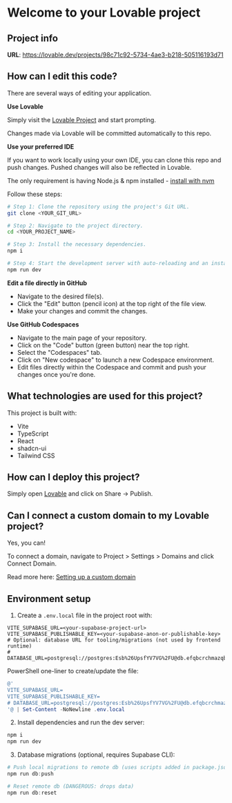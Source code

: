 # Welcome to your Lovable project

## Project info

**URL**: https://lovable.dev/projects/98c71c92-5734-4ae3-b218-505116193d71

## How can I edit this code?

There are several ways of editing your application.

**Use Lovable**

Simply visit the [Lovable Project](https://lovable.dev/projects/98c71c92-5734-4ae3-b218-505116193d71) and start prompting.

Changes made via Lovable will be committed automatically to this repo.

**Use your preferred IDE**

If you want to work locally using your own IDE, you can clone this repo and push changes. Pushed changes will also be reflected in Lovable.

The only requirement is having Node.js & npm installed - [install with nvm](https://github.com/nvm-sh/nvm#installing-and-updating)

Follow these steps:

```sh
# Step 1: Clone the repository using the project's Git URL.
git clone <YOUR_GIT_URL>

# Step 2: Navigate to the project directory.
cd <YOUR_PROJECT_NAME>

# Step 3: Install the necessary dependencies.
npm i

# Step 4: Start the development server with auto-reloading and an instant preview.
npm run dev
```

**Edit a file directly in GitHub**

- Navigate to the desired file(s).
- Click the "Edit" button (pencil icon) at the top right of the file view.
- Make your changes and commit the changes.

**Use GitHub Codespaces**

- Navigate to the main page of your repository.
- Click on the "Code" button (green button) near the top right.
- Select the "Codespaces" tab.
- Click on "New codespace" to launch a new Codespace environment.
- Edit files directly within the Codespace and commit and push your changes once you're done.

## What technologies are used for this project?

This project is built with:

- Vite
- TypeScript
- React
- shadcn-ui
- Tailwind CSS

## How can I deploy this project?

Simply open [Lovable](https://lovable.dev/projects/98c71c92-5734-4ae3-b218-505116193d71) and click on Share -> Publish.

## Can I connect a custom domain to my Lovable project?

Yes, you can!

To connect a domain, navigate to Project > Settings > Domains and click Connect Domain.

Read more here: [Setting up a custom domain](https://docs.lovable.dev/features/custom-domain#custom-domain)

## Environment setup

1) Create a `.env.local` file in the project root with:

```
VITE_SUPABASE_URL=<your-supabase-project-url>
VITE_SUPABASE_PUBLISHABLE_KEY=<your-supabase-anon-or-publishable-key>
# Optional: database URL for tooling/migrations (not used by frontend runtime)
# DATABASE_URL=postgresql://postgres:Esb%26UpsfYV7VG%2FU@db.efqbcrchmazqbscqifsn.supabase.co:5432/postgres
```

PowerShell one-liner to create/update the file:

```powershell
@'
VITE_SUPABASE_URL=
VITE_SUPABASE_PUBLISHABLE_KEY=
# DATABASE_URL=postgresql://postgres:Esb%26UpsfYV7VG%2FU@db.efqbcrchmazqbscqifsn.supabase.co:5432/postgres
'@ | Set-Content -NoNewline .env.local
```

2) Install dependencies and run the dev server:

```powershell
npm i
npm run dev
```

3) Database migrations (optional, requires Supabase CLI):

```powershell
# Push local migrations to remote db (uses scripts added in package.json)
npm run db:push

# Reset remote db (DANGEROUS: drops data)
npm run db:reset
```